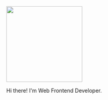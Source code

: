 
<img src="https://github.com/eun0leee/eun0leee/assets/90189513/dc6a615c-7ff7-48e1-ad98-7c9f7bf29041" width="200px"/>

Hi there!
I'm Web Frontend Developer.
